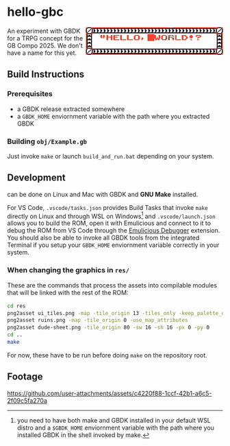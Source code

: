 
# hello-gbc

<img src="res/art/accidental_transparency.gif" width="320" height="64" alt="&quot;HELLO, WORLD!&quot" align="right">

An experiment with GBDK for a TRPG concept for the GB Compo 2025. We don't have a name for this yet.

## Build Instructions

### Prerequisites

- a GBDK release extracted somewhere
- a `GBDK_HOME` enviornment variable with the path where you extracted GBDK

### Building `obj/Example.gb`

Just invoke `make` or launch `build_and_run.bat` depending on your system.

## Development

can be done on Linux and Mac with GBDK and **GNU Make** installed.

For VS Code, `.vscode/tasks.json` provides Build Tasks that invoke `make` directly
on Linux and through WSL on Windows[^1] and `.vscode/launch.json` allows you to
build the ROM, open it with Emulicious and connect to it to debug the ROM from
VS Code through the
[Emulicious Debugger](https://marketplace.visualstudio.com/items?itemName=emulicious.emulicious-debugger)
extension.
You should also be able to invoke all GBDK tools from the integrated Terminal
if you setup your `GBDK_HOME` enviornment variable correctly in your system.

[^1]: you need to have both make and GBDK installed in your default WSL distro
and a `$GBDK_HOME` enviornment variable with the path where you installed GBDK
in the shell invoked by make.

### When changing the graphics in `res/`

These are the commands that process the assets into compilable modules that will
be linked with the rest of the ROM:

```sh
cd res
png2asset ui_tiles.png -map -tile_origin 13 -tiles_only -keep_palette_order -keep_duplicate_tiles
png2asset ruins.png -map -tile_origin 0 -use_map_attributes
png2asset dude-sheet.png -tile_origin 80 -sw 16 -sh 16 -px 0 -py 0
cd ..
make
```

For now, these have to be run before doing `make` on the repository root.

## Footage

<https://github.com/user-attachments/assets/c4220f88-1ccf-42b1-a6c5-2f09c5fa270a>
